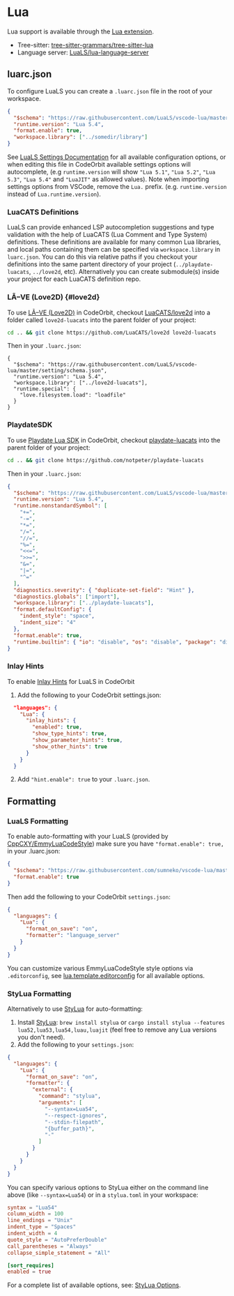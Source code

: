 ﻿# Lua

Lua support is available through the [Lua extension](https://github.com/CodeOrbit-extensions/lua).

- Tree-sitter: [tree-sitter-grammars/tree-sitter-lua](https://github.com/tree-sitter-grammars/tree-sitter-lua)
- Language server: [LuaLS/lua-language-server](https://github.com/LuaLS/lua-language-server)

## luarc.json

To configure LuaLS you can create a `.luarc.json` file in the root of your workspace.

```json
{
  "$schema": "https://raw.githubusercontent.com/LuaLS/vscode-lua/master/setting/schema.json",
  "runtime.version": "Lua 5.4",
  "format.enable": true,
  "workspace.library": ["../somedir/library"]
}
```

See [LuaLS Settings Documentation](https://luals.github.io/wiki/settings/) for all available configuration options, or when editing this file in CodeOrbit available settings options will autocomplete, (e.g `runtime.version` will show `"Lua 5.1"`, `"Lua 5.2"`, `"Lua 5.3"`, `"Lua 5.4"` and `"LuaJIT"` as allowed values). Note when importing settings options from VSCode, remove the `Lua.` prefix. (e.g. `runtime.version` instead of `Lua.runtime.version`).

### LuaCATS Definitions

LuaLS can provide enhanced LSP autocompletion suggestions and type validation with the help of LuaCATS (Lua Comment and Type System) definitions. These definitions are available for many common Lua libraries, and local paths containing them can be specified via `workspace.library` in `luarc.json`. You can do this via relative paths if you checkout your definitions into the same partent directory of your project (`../playdate-luacats`, `../love2d`, etc). Alternatively you can create submodule(s) inside your project for each LuaCATS definition repo.

### LÃ–VE (Love2D) {#love2d}

To use [LÃ–VE (Love2D)](https://love2d.org/) in CodeOrbit, checkout [LuaCATS/love2d](https://github.com/LuaCATS/love2d) into a folder called `love2d-luacats` into the parent folder of your project:

```sh
cd .. && git clone https://github.com/LuaCATS/love2d love2d-luacats
```

Then in your `.luarc.json`:

```
{
  "$schema": "https://raw.githubusercontent.com/LuaLS/vscode-lua/master/setting/schema.json",
  "runtime.version": "Lua 5.4",
  "workspace.library": ["../love2d-luacats"],
  "runtime.special": {
    "love.filesystem.load": "loadfile"
  }
}
```

### PlaydateSDK

To use [Playdate Lua SDK](https://play.date/dev/) in CodeOrbit, checkout [playdate-luacats](https://github.com/notpeter/playdate-luacats) into the parent folder of your project:

```sh
cd .. && git clone https://github.com/notpeter/playdate-luacats
```

Then in your `.luarc.json`:

```json
{
  "$schema": "https://raw.githubusercontent.com/LuaLS/vscode-lua/master/setting/schema.json",
  "runtime.version": "Lua 5.4",
  "runtime.nonstandardSymbol": [
    "+=",
    "-=",
    "*=",
    "/=",
    "//=",
    "%=",
    "<<=",
    ">>=",
    "&=",
    "|=",
    "^="
  ],
  "diagnostics.severity": { "duplicate-set-field": "Hint" },
  "diagnostics.globals": ["import"],
  "workspace.library": ["../playdate-luacats"],
  "format.defaultConfig": {
    "indent_style": "space",
    "indent_size": "4"
  },
  "format.enable": true,
  "runtime.builtin": { "io": "disable", "os": "disable", "package": "disable" }
}
```

### Inlay Hints

To enable [Inlay Hints](../configuring-languages.md#inlay-hints) for LuaLS in CodeOrbit

1. Add the following to your CodeOrbit settings.json:

```json
  "languages": {
    "Lua": {
      "inlay_hints": {
        "enabled": true,
        "show_type_hints": true,
        "show_parameter_hints": true,
        "show_other_hints": true
      }
    }
  }
```

2. Add `"hint.enable": true` to your `.luarc.json`.

## Formatting

### LuaLS Formatting

To enable auto-formatting with your LuaLS (provided by [CppCXY/EmmyLuaCodeStyle](https://github.com/CppCXY/EmmyLuaCodeStyle)) make sure you have `"format.enable": true,` in your .luarc.json:

```json
{
  "$schema": "https://raw.githubusercontent.com/sumneko/vscode-lua/master/setting/schema.json",
  "format.enable": true
}
```

Then add the following to your CodeOrbit `settings.json`:

```json
{
  "languages": {
    "Lua": {
      "format_on_save": "on",
      "formatter": "language_server"
    }
  }
}
```

You can customize various EmmyLuaCodeStyle style options via `.editorconfig`, see [lua.template.editorconfig](https://github.com/CppCXY/EmmyLuaCodeStyle/blob/master/lua.template.editorconfig) for all available options.

### StyLua Formatting

Alternatively to use [StyLua](https://github.com/JohnnyMorganz/StyLua) for auto-formatting:

1. Install [StyLua](https://github.com/JohnnyMorganz/StyLua): `brew install stylua` or `cargo install stylua --features lua52,lua53,lua54,luau,luajit` (feel free to remove any Lua versions you don't need).
2. Add the following to your `settings.json`:

```json
{
  "languages": {
    "Lua": {
      "format_on_save": "on",
      "formatter": {
        "external": {
          "command": "stylua",
          "arguments": [
            "--syntax=Lua54",
            "--respect-ignores",
            "--stdin-filepath",
            "{buffer_path}",
            "-"
          ]
        }
      }
    }
  }
}
```

You can specify various options to StyLua either on the command line above (like `--syntax=Lua54`) or in a `stylua.toml` in your workspace:

```toml
syntax = "Lua54"
column_width = 100
line_endings = "Unix"
indent_type = "Spaces"
indent_width = 4
quote_style = "AutoPreferDouble"
call_parentheses = "Always"
collapse_simple_statement = "All"

[sort_requires]
enabled = true
```

For a complete list of available options, see: [StyLua Options](https://github.com/JohnnyMorganz/StyLua?tab=readme-ov-file#options).
